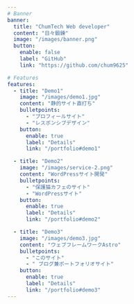 ```yaml
---
# Banner
banner:
  title: "ChumTech Web developer"
  content: "日々鍛錬"
  image: "/images/banner.png"
  button:
    enable: false
    label: "GitHub"
    link: "https://github.com/chum9625"

# Features
features:
  - title: "Demo1"
    image: "/images/demo1.jpg"
    content: "静的サイト直打ち"
    bulletpoints:
      - "プロフィールサイト"
      - "レスポンシブデザイン"
    button:
      enable: true
      label: "Details"
      link: "/portfolio#demo1"

  - title: "Demo2"
    image: "/images/service-2.png"
    content: "WordPressサイト開発"
    bulletpoints:
      - "保護猫カフェのサイト"
      - "WordPressサイト"
    button:
      enable: true
      label: "Details"
      link: "/portfolio#demo2"

  - title: "Demo3"
    image: "/images/demo3.jpg"
    content: "ウェブフレームワークAstro"
    bulletpoints:
      - "このサイト"
      - " ブログ兼ポートフォリオサイト"
    button:
      enable: true
      label: "Details"
      link: "/portfolio#demo3"
---
```

